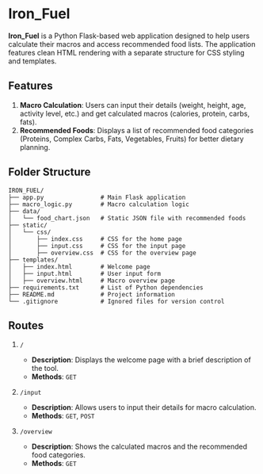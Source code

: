 # Iron_Fuel

**Iron_Fuel** is a Python Flask-based web application designed to help users calculate their macros and access recommended food lists. The application features clean HTML rendering with a separate structure for CSS styling and templates.

## Features

1. **Macro Calculation**: Users can input their details (weight, height, age, activity level, etc.) and get calculated macros (calories, protein, carbs, fats).
2. **Recommended Foods**: Displays a list of recommended food categories (Proteins, Complex Carbs, Fats, Vegetables, Fruits) for better dietary planning.

## Folder Structure

```
IRON_FUEL/
├── app.py                # Main Flask application
├── macro_logic.py        # Macro calculation logic
├── data/
│   └── food_chart.json   # Static JSON file with recommended foods
├── static/
│   └── css/
│       ├── index.css     # CSS for the home page
│       ├── input.css     # CSS for the input page
│       ├── overview.css  # CSS for the overview page
├── templates/
│   ├── index.html        # Welcome page
│   ├── input.html        # User input form
│   ├── overview.html     # Macro overview page
├── requirements.txt      # List of Python dependencies
├── README.md             # Project information
└── .gitignore            # Ignored files for version control
```

## Routes

1. `/`  
   - **Description**: Displays the welcome page with a brief description of the tool.  
   - **Methods**: `GET`

2. `/input`  
   - **Description**: Allows users to input their details for macro calculation.  
   - **Methods**: `GET`, `POST`

3. `/overview`  
   - **Description**: Shows the calculated macros and the recommended food categories.  
   - **Methods**: `GET`


